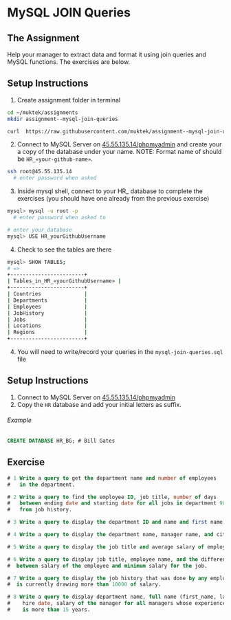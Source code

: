 # MySQL JOIN Queries

## The Assignment

Help your manager to extract data and format it using join queries and MySQL functions. The exercises are below.

## Setup Instructions

1. Create assignment folder in terminal

  ```sh
  cd ~/muktek/assignments
  mkdir assignment--mysql-join-queries

  curl  https://raw.githubusercontent.com/muktek/assignment--mysql-join-queries/master/assignment-files/mysql-join-queries.sql > mysql-sub-queries.sql
  ```

2. Connect to MySQL Server on [45.55.135.14/phpmyadmin](45.55.135.14/phpmyadmin) and create your a copy of the database under your name. NOTE: Format name of should be `HR_«your-github-name»`.

  ```sh
  ssh root@45.55.135.14
    # enter password when asked
  ```


3. Inside mysql shell, connect to your HR_ database to complete the exercises (you should have one already from the previous exercise)
  ```sh
  mysql> mysql -u root -p
    # enter password when asked to

  # enter your database
  mysql> USE HR_yourGithubUsername
  ```

4. Check to see the tables are there

  ```sh
  mysql> SHOW TABLES;
  # =>
  +------------------------+
  | Tables_in_HR_«yourGithubUsername» |
  +------------------------+
  | Countries              |
  | Departments            |
  | Employees              |
  | JobHistory             |
  | Jobs                   |
  | Locations              |
  | Regions                |
  +------------------------+
  ```

4. You will need to write/record your queries in the `mysql-join-queries.sql` file

## Setup Instructions

  1. Connect to MySQL Server on [45.55.135.14/phpmyadmin](45.55.135.14/phpmyadmin)
  2. Copy the `HR` database and add your initial letters as suffix.

  ###### Example

  ```sql
  CREATE DATABASE HR_BG; # Bill Gates
  ```

## Exercise

```sql
# 1 Write a query to get the department name and number of employees
#   in the department.

# 2 Write a query to find the employee ID, job title, number of days
#   between ending date and starting date for all jobs in department 90
#   from job history.

# 3 Write a query to display the department ID and name and first name of manager.

# 4 Write a query to display the department name, manager name, and city.

# 5 Write a query to display the job title and average salary of employees.

# 6 Write a query to display job title, employee name, and the difference
#  between salary of the employee and minimum salary for the job.

# 7 Write a query to display the job history that was done by any employee who
#  is currently drawing more than 10000 of salary.

# 8 Write a query to display department name, full name (first_name, last_name),
#    hire date, salary of the manager for all managers whose experience
#    is more than 15 years.

```
